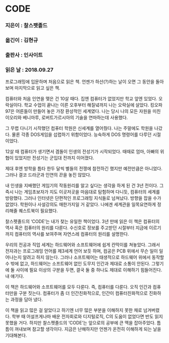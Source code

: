 # CODE
### 지은이 : 찰스팻졸드
### 옮긴이 : 김현규
### 출판사 : 인사이트
### 읽은 날 : 2018.09.27

프로그래밍에 입문하며 처음으로 읽은 책. 언젠가 하산(?)하는 날이 오면 그 동안을 돌아보며 마지막으로 읽고 싶은 책.

컴퓨터와 처음 인연을 맺은 건 10살 때다. 집엔 컴퓨터가 없었지만 학교 앞엔 있었다. 오락실이다. 학교 수업이 끝나는 이른 오후부터 해질녘까지 나는 오락실에 살았다. 킹오파97은 어른들이 만들어 놓은 가장 환상적인 세계였다. 나는 당시 나의 모든 자원을 미친이오리와 베니마루, 로버트가르시아의 기술을 연마하는데 사용했다.

그 무렵 다니기 시작했던 컴퓨터 학원은 신세계를 열어줬다. 나는 주말에도 학원을 나갔다. 물론 각종 DOS게임을 섭렵하기 위함이었다. 능숙하게 DOS 명령어를 다루던 시절이었다.

12살 때 컴퓨터가 생기면서 겜돌이 인생의 전성기가 시작되었다. 때때로 엄마, 아빠의 위협이 있었지만 전성기는 군입대 전까지 이어졌다.

제대 후엔 방학을 틈타 한두 달씩 별들의 전쟁에 참전하긴 했지만 예전만큼은 아니었다. 그러나 결코 드라군과 인연의 끈을 놓진 않았다.

내 인생을 지배했던 게임기의 작동원리를 알고 싶다는 생각을 하게 된 건 3년 전이다. 그 즉시 나는 게임초보자가 지도 이곳저곳을 마음대로 탐험하며 다니듯, 컴퓨터의 세계를 방랑했다. 그러나 인터넷은 단편적인 프로그래밍 지식들로 넘쳐났다. 방향을 잡을 수가 없었다. 학원이나 사설강의도 매한가지일 거 같았다. 나에겐 세계관을 일목요연하게 정리해줄 퀘스트북이 필요했다.

찰스펫졸드의 ‘CODE’는 내가 찾는 유일한 책이었다. 3년 만에 읽은 이 책은 컴퓨터의 역사 혹은 컴퓨터의 원리를 다룬다. 수신호로 정보를 주고받던 시절부터 지금에 이르기까지 컴퓨터의 역사를 보여주며 자연스레 컴퓨터의 원리를 설명한다.

우리의 전공과 직업 세계는 하드웨어와 소프트웨어에 쉽게 칸막이를 쳐놓았다. 그래서 전자과는 프로그래밍 언어를 제3세계 언어 보듯 하며, 컴공은 PCB 위에서 무슨 일이 일어나는지 알려고 하지 않는다. 그러나 소프트웨어는 태생적으로 하드웨어 위에서 동작할 수 밖에 없고, 하드웨어는 소프트웨어 없인 도무지 인간과 제대로 소통이 안된다. 그렇기에 둘 사이에 필요 이상의 구분을 두면, 결국 둘 중 하나도 제대로 이해하기 힘들어진다. 내 얘기다.

이 책은 하드웨어와 소프트웨어를 모두 다룬다. 즉, 컴퓨터를 다룬다. 오직 인간과 컴퓨터만을 구분 짓는다. 컴퓨터가 좀 더 인간친화적으로, 인간이 컴퓨터친화적으로 진화하는 과정을 담아 냈다.

이 책을 읽고 많은 걸 알았다고 하기엔 너무 많은 부분을 이해하지 못한 채로 넘겨버렸다. 학부 때 어설프게나마 배운 전자회로와 디지털로직, C의 도움이 없었다면 반도 읽지 못했을 거다. 하지만 찰스펫졸드의 ‘CODE’는 앞으로의 공부에 큰 맥을 잡아주었다. 틈틈이 꺼내보며 참고할 생각이다. 지금은 난해하지만 언젠가 온전히 이해하게 되는 날을 기대해본다.